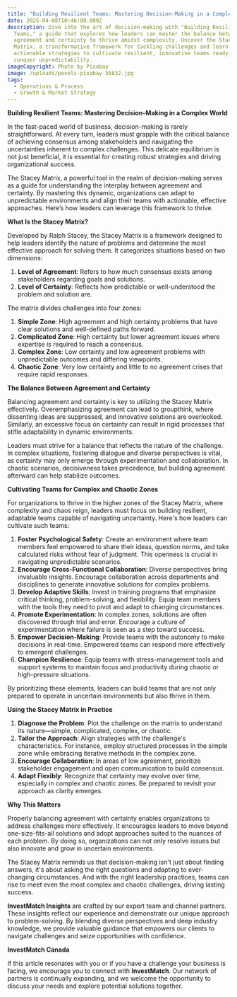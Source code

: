 ```yaml
---
title: "Building Resilient Teams: Mastering Decision-Making in a Complex World"
date: 2025-04-08T10:46:00.000Z
description: Dive into the art of decision-making with "Building Resilient
  Teams," a guide that explores how leaders can master the balance between
  agreement and certainty to thrive amidst complexity. Uncover the Stacey
  Matrix, a transformative framework for tackling challenges and learn
  actionable strategies to cultivate resilient, innovative teams ready to
  conquer unpredictability.
imageCopyright: Photo by Pixabay
image: /uploads/pexels-pixabay-56832.jpg
tags:
  - Operations & Process
  - Growth & Market Strategy
---
```

**Building Resilient Teams: Mastering Decision-Making in a Complex World**

In the fast-paced world of business, decision-making is rarely straightforward. At every turn, leaders must grapple with the critical balance of achieving consensus among stakeholders and navigating the uncertainties inherent to complex challenges. This delicate equilibrium is not just beneficial, it is essential for creating robust strategies and driving organizational success.

The Stacey Matrix, a powerful tool in the realm of decision-making serves as a guide for understanding the interplay between agreement and certainty. By mastering this dynamic, organizations can adapt to unpredictable environments and align their teams with actionable, effective approaches. Here’s how leaders can leverage this framework to thrive.

**What Is the Stacey Matrix?**

Developed by Ralph Stacey, the Stacey Matrix is a framework designed to help leaders identify the nature of problems and determine the most effective approach for solving them. It categorizes situations based on two dimensions:

1. **Level of Agreement**: Refers to how much consensus exists among stakeholders regarding goals and solutions.
2. **Level of Certainty**: Reflects how predictable or well-understood the problem and solution are.

The matrix divides challenges into four zones:

1. **Simple Zone**: High agreement and high certainty problems that have clear solutions and well-defined paths forward.
2. **Complicated Zone**: High certainty but lower agreement issues where expertise is required to reach a consensus.
3. **Complex Zone**: Low certainty and low agreement problems with unpredictable outcomes and differing viewpoints.
4. **Chaotic Zone**: Very low certainty and little to no agreement crises that require rapid responses.

**The Balance Between Agreement and Certainty**

Balancing agreement and certainty is key to utilizing the Stacey Matrix effectively. Overemphasizing agreement can lead to groupthink, where dissenting ideas are suppressed, and innovative solutions are overlooked. Similarly, an excessive focus on certainty can result in rigid processes that stifle adaptability in dynamic environments.

Leaders must strive for a balance that reflects the nature of the challenge. In complex situations, fostering dialogue and diverse perspectives is vital, as certainty may only emerge through experimentation and collaboration. In chaotic scenarios, decisiveness takes precedence, but building agreement afterward can help stabilize outcomes.

**Cultivating Teams for Complex and Chaotic Zones**

For organizations to thrive in the higher zones of the Stacey Matrix, where complexity and chaos reign, leaders must focus on building resilient, adaptable teams capable of navigating uncertainty. Here's how leaders can cultivate such teams:

1. **Foster Psychological Safety**: Create an environment where team members feel empowered to share their ideas, question norms, and take calculated risks without fear of judgment. This openness is crucial in navigating unpredictable scenarios.
2. **Encourage Cross-Functional Collaboration**: Diverse perspectives bring invaluable insights. Encourage collaboration across departments and disciplines to generate innovative solutions for complex problems.
3. **Develop Adaptive Skills**: Invest in training programs that emphasize critical thinking, problem-solving, and flexibility. Equip team members with the tools they need to pivot and adapt to changing circumstances.
4. **Promote Experimentation**: In complex zones, solutions are often discovered through trial and error. Encourage a culture of experimentation where failure is seen as a step toward success.
5. **Empower Decision-Making**: Provide teams with the autonomy to make decisions in real-time. Empowered teams can respond more effectively to emergent challenges.
6. **Champion Resilience**: Equip teams with stress-management tools and support systems to maintain focus and productivity during chaotic or high-pressure situations.

By prioritizing these elements, leaders can build teams that are not only prepared to operate in uncertain environments but also thrive in them.

**Using the Stacey Matrix in Practice**

1. **Diagnose the Problem**: Plot the challenge on the matrix to understand its nature—simple, complicated, complex, or chaotic.
2. **Tailor the Approach**: Align strategies with the challenge's characteristics. For instance, employ structured processes in the simple zone while embracing iterative methods in the complex zone.
3. **Encourage Collaboration**: In areas of low agreement, prioritize stakeholder engagement and open communication to build consensus.
4. **Adapt Flexibly**: Recognize that certainty may evolve over time, especially in complex and chaotic zones. Be prepared to revisit your approach as clarity emerges.

**Why This Matters**

Properly balancing agreement with certainty enables organizations to address challenges more effectively. It encourages leaders to move beyond one-size-fits-all solutions and adopt approaches suited to the nuances of each problem. By doing so, organizations can not only resolve issues but also innovate and grow in uncertain environments.

The Stacey Matrix reminds us that decision-making isn't just about finding answers,  it's about asking the right questions and adapting to ever-changing circumstances. And with the right leadership practices, teams can rise to meet even the most complex and chaotic challenges, driving lasting success.

**InvestMatch Insights** are crafted by our expert team and channel partners. These insights reflect our experience and demonstrate our unique approach to problem-solving. By blending diverse perspectives and deep industry knowledge, we provide valuable guidance that empowers our clients to navigate challenges and seize opportunities with confidence.

**InvestMatch Canada**

If this article resonates with you or if you have a challenge your business is facing, we encourage you to connect with **InvestMatch**. Our network of partners is continually expanding, and we welcome the opportunity to discuss your needs and explore potential solutions together.
